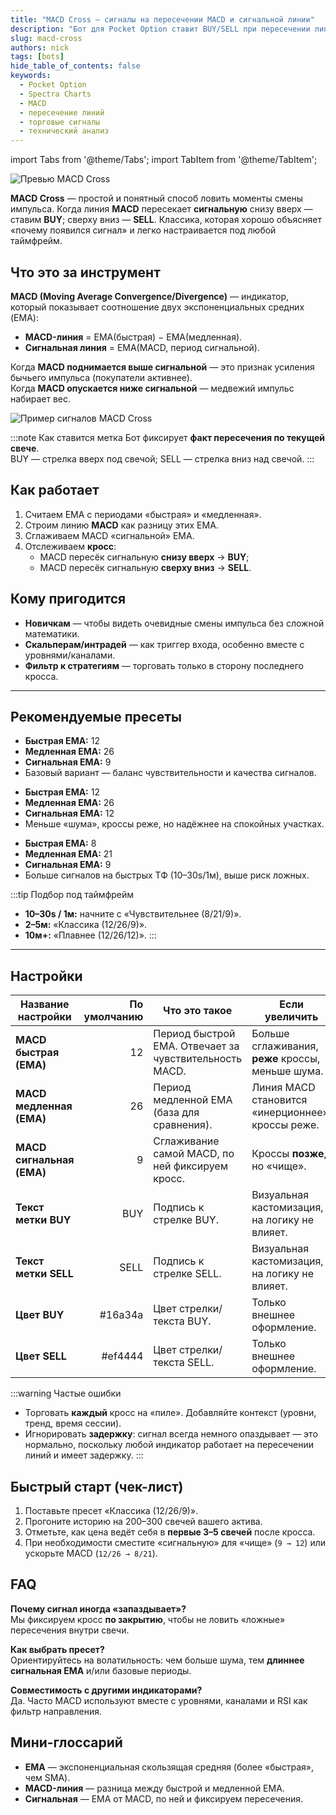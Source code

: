 ```yaml
---
title: "MACD Cross — сигналы на пересечении MACD и сигнальной линии"
description: "Бот для Pocket Option ставит BUY/SELL при пересечении линии MACD и сигнальной. Периоды EMA настраиваются, метки и цвета — тоже."
slug: macd-cross
authors: nick
tags: [bots]
hide_table_of_contents: false
keywords:
  - Pocket Option
  - Spectra Charts
  - MACD
  - пересечение линий
  - торговые сигналы
  - технический анализ
---
```


import Tabs from '@theme/Tabs';
import TabItem from '@theme/TabItem';

![Превью MACD Cross](/img/blog/macd-cross-prev.png)

**MACD Cross** — простой и понятный способ ловить моменты смены импульса. Когда линия **MACD** пересекает **сигнальную** снизу вверх — ставим **BUY**; сверху вниз — **SELL**. Классика, которая хорошо объясняет «почему появился сигнал» и легко настраивается под любой таймфрейм.
<!-- truncate -->

## Что это за инструмент

**MACD (Moving Average Convergence/Divergence)** — индикатор, который показывает соотношение двух экспоненциальных средних (EMA):  
- **MACD-линия** = EMA(быстрая) − EMA(медленная).  
- **Сигнальная линия** = EMA(MACD, период сигнальной).

Когда **MACD поднимается выше сигнальной** — это признак усиления бычьего импульса (покупатели активнее).  
Когда **MACD опускается ниже сигнальной** — медвежий импульс набирает вес.

![Пример сигналов MACD Cross](/img/blog/macd-cross.png)

:::note Как ставится метка
Бот фиксирует **факт пересечения по текущей свече**.  
BUY — стрелка вверх под свечой; SELL — стрелка вниз над свечой.
:::

## Как работает

1. Считаем EMA с периодами «быстрая» и «медленная».  
2. Строим линию **MACD** как разницу этих EMA.  
3. Сглаживаем MACD «сигнальной» EMA.  
4. Отслеживаем **кросс**:  
   - MACD пересёк сигнальную **снизу вверх** → **BUY**;  
   - MACD пересёк сигнальную **сверху вниз** → **SELL**.

## Кому пригодится

- **Новичкам** — чтобы видеть очевидные смены импульса без сложной математики.  
- **Скальперам/интрадей** — как триггер входа, особенно вместе с уровнями/каналами.  
- **Фильтр к стратегиям** — торговать только в сторону последнего кросса.

---

## Рекомендуемые пресеты

<Tabs groupId="macd-presets" defaultValue="classic" queryString>
  <TabItem value="classic" label="Классика (12/26/9)">
    <ul>
      <li><strong>Быстрая EMA:</strong> 12</li>
      <li><strong>Медленная EMA:</strong> 26</li>
      <li><strong>Сигнальная EMA:</strong> 9</li>
      <li>Базовый вариант — баланс чувствительности и качества сигналов.</li>
    </ul>
  </TabItem>

  <TabItem value="smooth" label="Плавнее (12/26/12)">
    <ul>
      <li><strong>Быстрая EMA:</strong> 12</li>
      <li><strong>Медленная EMA:</strong> 26</li>
      <li><strong>Сигнальная EMA:</strong> 12</li>
      <li>Меньше «шума», кроссы реже, но надёжнее на спокойных участках.</li>
    </ul>
  </TabItem>

  <TabItem value="fast" label="Чувствительнее (8/21/9)">
    <ul>
      <li><strong>Быстрая EMA:</strong> 8</li>
      <li><strong>Медленная EMA:</strong> 21</li>
      <li><strong>Сигнальная EMA:</strong> 9</li>
      <li>Больше сигналов на быстрых ТФ (10–30s/1м), выше риск ложных.</li>
    </ul>
  </TabItem>
</Tabs>

:::tip Подбор под таймфрейм
- **10–30s / 1м:** начните с «Чувствительнее (8/21/9)».  
- **2–5м:** «Классика (12/26/9)».  
- **10м+:** «Плавнее (12/26/12)».
:::

---

## Настройки

| Название настройки | По умолчанию | Что это такое | Если увеличить | Если уменьшить |
| --- | ---:| --- | --- | --- |
| **MACD быстрая (EMA)** | 12 | Период быстрой EMA. Отвечает за чувствительность MACD. | Больше сглаживания, **реже** кроссы, меньше шума. | Больше чувствительности, **чаще** кроссы и ложные триггеры. |
| **MACD медленная (EMA)** | 26 | Период медленной EMA (база для сравнения). | Линия MACD становится «инерционнее», кроссы реже. | MACD реагирует быстрее, появляется больше сигналов. |
| **MACD сигнальная (EMA)** | 9 | Сглаживание самой MACD, по ней фиксируем кросс. | Кроссы **позже**, но «чище». | Кроссы **раньше**, больше чувствительности и шума. |
| **Текст метки BUY** | BUY | Подпись к стрелке BUY. | Визуальная кастомизация, на логику не влияет. | — |
| **Текст метки SELL** | SELL | Подпись к стрелке SELL. | Визуальная кастомизация, на логику не влияет. | — |
| **Цвет BUY** | #16a34a | Цвет стрелки/текста BUY. | Только внешнее оформление. | — |
| **Цвет SELL** | #ef4444 | Цвет стрелки/текста SELL. | Только внешнее оформление. | — |

:::warning Частые ошибки
- Торговать **каждый** кросс на «пиле». Добавляйте контекст (уровни, тренд, время сессии).  
- Игнорировать **задержку**: сигнал всегда немного опаздывает — это нормально, поскольку любой индикатор работает на пересечении линий и имеет задержку.
:::

## Быстрый старт (чек-лист)

1. Поставьте пресет «Классика (12/26/9)».  
2. Прогоните историю на 200–300 свечей вашего актива.  
3. Отметьте, как цена ведёт себя в **первые 3–5 свечей** после кросса.  
4. При необходимости сместите «сигнальную» для «чище» (`9 → 12`) или ускорьте MACD (`12/26 → 8/21`).

## FAQ

**Почему сигнал иногда «запаздывает»?**  
Мы фиксируем кросс **по закрытию**, чтобы не ловить «ложные» пересечения внутри свечи.

**Как выбрать пресет?**  
Ориентируйтесь на волатильность: чем больше шума, тем **длиннее сигнальная EMA** и/или базовые периоды.

**Совместимость с другими индикаторами?**  
Да. Часто MACD используют вместе с уровнями, каналами и RSI как фильтр направления.

## Мини-глоссарий

- **EMA** — экспоненциальная скользящая средняя (более «быстрая», чем SMA).  
- **MACD-линия** — разница между быстрой и медленной EMA.  
- **Сигнальная** — EMA от MACD, по ней и фиксируем пересечения.
